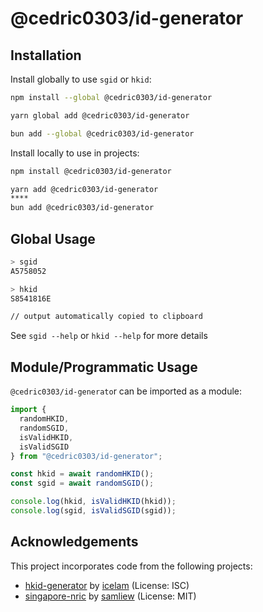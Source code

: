 # @cedric0303/id-generator

## Installation

Install globally to use `sgid` or `hkid`:

```sh
npm install --global @cedric0303/id-generator

yarn global add @cedric0303/id-generator

bun add --global @cedric0303/id-generator
```

Install locally to use in projects:

```sh
npm install @cedric0303/id-generator

yarn add @cedric0303/id-generator
****
bun add @cedric0303/id-generator
```

## Global Usage

```sh
> sgid
A5758052

> hkid
S8541816E

// output automatically copied to clipboard
```

See `sgid --help` or `hkid --help` for more details

## Module/Programmatic Usage

`@cedric0303/id-generato`r can be imported as a module:

```js
import {
  randomHKID,
  randomSGID,
  isValidHKID,
  isValidSGID
} from "@cedric0303/id-generator";

const hkid = await randomHKID();
const sgid = await randomSGID();

console.log(hkid, isValidHKID(hkid));
console.log(sgid, isValidSGID(sgid));
```

## Acknowledgements

This project incorporates code from the following projects:

- [hkid-generator](https://github.com/icelam/hkid-generator) by [icelam](https://github.com/icelam) (License: ISC)
- [singapore-nric](https://github.com/samliew/singapore-nric) by [samliew](https://github.com/]samliew) (License: MIT)
